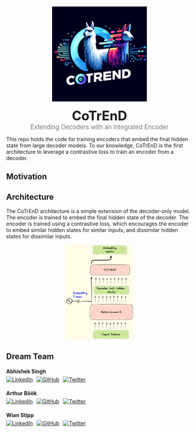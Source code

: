 
<p align="center">
    <a href="#readme">
        <img alt="CoTrEnD Logo" src="static/cotrend.webp" style="height: 256px;">
    </a>
</p>
<h1 align="center" style="font-size: 2.5em; margin: 0; padding: 0;">CoTrEnD</h1>
<p align="center" style="font-size: 1.2em; font-weight: 300; color: #555; margin: 0;">
    Extending Decoders with an Integrated Encoder
</p>

This repo holds the code for training encoders that embed the final hidden state from large decoder models. To our knowledge, CoTrEnD is the first architecture to leverage a contrastive loss to train an encoder from a decoder.

## Motivation

## Architecture
The CoTrEnD architecture is a simple extension of the decoder-only model. The encoder is trained to embed the final hidden state of the decoder. The encoder is trained using a contrastive loss, which encourages the encoder to embed similar hidden states for similar inputs, and dissimilar hidden states for dissimilar inputs.

<p align="center">
    <a href="#readme">
        <img alt="CoTrEnD Logo" src="static/cotrend-architecture.png" style="height: 256px;">
    </a>
</p>
</p>


## Dream Team
<div style="margin-bottom: 20px;">
    <h4 style="margin-bottom: 5px;">Abhishek Singh</h4>
    <div style="display: flex; align-items: center;">
        <a href="https://www.linkedin.com/in/abhisheksingh-7/" target="_blank" style="margin-right: 10px;">
            <img src="https://img.shields.io/badge/-LinkedIn-blue?style=flat-square&logo=linkedin" alt="LinkedIn">
        </a>
        <a href="https://github.com/abhisheksingh-7" target="_blank" style="margin-right: 10px;">
            <img src="https://img.shields.io/badge/-GitHub-black?style=flat-square&logo=github" alt="GitHub">
        </a>
        <a href="https://twitter.com/shekenotstirred" target="_blank">
            <img src="https://img.shields.io/twitter/follow/shekenotstirred?label=Follow&style=social" alt="Twitter">
        </a>
    </div>
</div>

<div style="margin-bottom: 20px;">
    <h4 style="margin-bottom: 5px;">Arthur Böök</h4>
    <div style="display: flex; align-items: center;">
        <a href="https://www.linkedin.com/in/arthurbook/" target="_blank" style="margin-right: 10px;">
            <img src="https://img.shields.io/badge/-LinkedIn-blue?style=flat-square&logo=linkedin" alt="LinkedIn">
        </a>
        <a href="https://github.com/ArthurBook" target="_blank" style="margin-right: 10px;">
            <img src="https://img.shields.io/badge/-GitHub-black?style=flat-square&logo=github" alt="GitHub">
        </a>
        <a href="https://twitter.com/TheRealABook" target="_blank">
            <img src="https://img.shields.io/twitter/follow/TheRealABook?label=Follow&style=social" alt="Twitter">
        </a>
    </div>
</div>

<div style="margin-bottom: 20px;">
    <h4 style="margin-bottom: 5px;">Wian Stipp</h4>
    <div style="display: flex; align-items: center;">
        <a href="https://www.linkedin.com/in/wian-stipp/" target="_blank" style="margin-right: 10px;">
            <img src="https://img.shields.io/badge/-LinkedIn-blue?style=flat-square&logo=linkedin" alt="LinkedIn">
        </a>
        <a href="https://github.com/WianStipp" target="_blank" style="margin-right: 10px;">
            <img src="https://img.shields.io/badge/-GitHub-black?style=flat-square&logo=github" alt="GitHub">
        </a>
        <a href="https://twitter.com/WianStipp" target="_blank">
            <img src="https://img.shields.io/twitter/follow/WianStipp?label=Follow&style=social" alt="Twitter">
        </a>
    </div>
</div>
